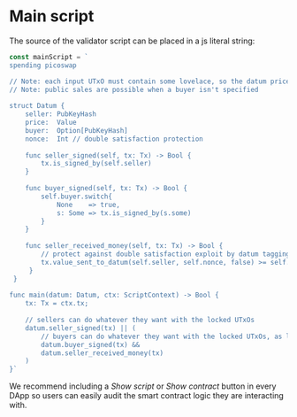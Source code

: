 # Main script

The source of the validator script can be placed in a js literal string:

```js
const mainScript = `
spending picoswap

// Note: each input UTxO must contain some lovelace, so the datum price will be a bit higher than the nominal price
// Note: public sales are possible when a buyer isn't specified
 
struct Datum {
    seller: PubKeyHash
    price:  Value              
    buyer:  Option[PubKeyHash]
    nonce:  Int // double satisfaction protection
 
    func seller_signed(self, tx: Tx) -> Bool {
        tx.is_signed_by(self.seller)
    }
 
    func buyer_signed(self, tx: Tx) -> Bool {
        self.buyer.switch{
            None    => true,
            s: Some => tx.is_signed_by(s.some)
        }
    }
 
    func seller_received_money(self, tx: Tx) -> Bool {
        // protect against double satisfaction exploit by datum tagging the output using a nonce
        tx.value_sent_to_datum(self.seller, self.nonce, false) >= self.price
     }
 }
 
func main(datum: Datum, ctx: ScriptContext) -> Bool {
    tx: Tx = ctx.tx;
 
    // sellers can do whatever they want with the locked UTxOs
    datum.seller_signed(tx) || (
        // buyers can do whatever they want with the locked UTxOs, as long as the sellers receive their end of the deal
        datum.buyer_signed(tx) && 
        datum.seller_received_money(tx)
    )
}`
```

We recommend including a *Show script* or *Show contract* button in every DApp so users can easily audit the smart contract logic they are interacting with.